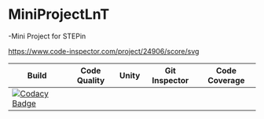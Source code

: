 # MiniProjectLnT
-Mini Project for STEPin

https://www.code-inspector.com/project/24906/score/svg



| Build                | Code Quality | Unity | Git Inspector | Code Coverage |
| -------------------- | ------------ | ------| ------------- | ------------- |
|[![Codacy Badge](https://api.codacy.com/project/badge/Grade/9a09ea0296474c01b3ad9a8cb54d4379)](https://app.codacy.com/gh/manish04-mu/MiniProjectLnT?utm_source=github.com&utm_medium=referral&utm_content=manish04-mu/MiniProjectLnT&utm_campaign=Badge_Grade_Settings)|
